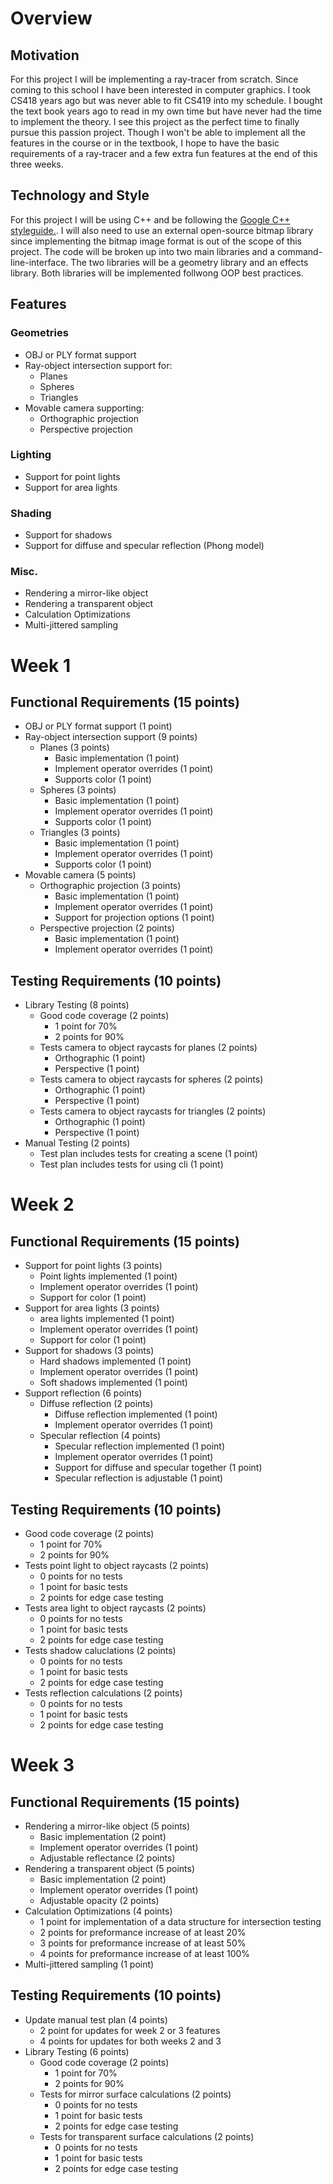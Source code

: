 # Overview
## Motivation
For this project I will be implementing a ray-tracer from scratch. Since coming 
to this school I have been interested in computer graphics. I took CS418 years 
ago but was never able to fit CS419 into my schedule. I bought the text book 
years ago to read in my own time but have never had the time to implement the 
theory. I see this project as the perfect time to finally pursue this passion 
project. Though I won't be able to implement all the features in the course or 
in the textbook, I hope to have the basic requirements of a ray-tracer and a 
few extra fun features at the end of this three weeks.

## Technology and Style
For this project I will be using C++ and be following the 
[Google C++ styleguide.](https://google.github.io/styleguide/cppguide.html).
I will also need to use an external open-source bitmap library since 
implementing the bitmap image format is out of the scope of this project. The 
code will be broken up into two main libraries and a command-line-interface. 
The two libraries will be a geometry library and an effects library. Both 
libraries will be implemented follwong OOP best practices.

## Features
### Geometries
* OBJ or PLY format support
* Ray-object intersection support for:
    * Planes
    * Spheres
    * Triangles
* Movable camera supporting:
    * Orthographic projection
    * Perspective projection

### Lighting
* Support for point lights
* Support for area lights

### Shading
* Support for shadows
* Support for diffuse and specular reflection (Phong model)

### Misc.
* Rendering a mirror-like object
* Rendering a transparent object
* Calculation Optimizations
* Multi-jittered sampling


# Week 1
## Functional Requirements (15 points)
* OBJ or PLY format support (1 point)
* Ray-object intersection support (9 points)
    * Planes (3 points)
        * Basic implementation (1 point)
        * Implement operator overrides (1 point)
        * Supports color (1 point)
    * Spheres (3 points)
        * Basic implementation (1 point)
        * Implement operator overrides (1 point)
        * Supports color (1 point)
    * Triangles (3 points)
        * Basic implementation (1 point)
        * Implement operator overrides (1 point)
        * Supports color (1 point)
* Movable camera (5 points)
    * Orthographic projection (3 points)
        * Basic implementation (1 point)
        * Implement operator overrides (1 point)
        * Support for projection options (1 point)
    * Perspective projection (2 points)
        * Basic implementation (1 point)
        * Implement operator overrides (1 point)

## Testing Requirements (10 points)
* Library Testing (8 points)
    * Good code coverage (2 points)
        * 1 point for 70%
        * 2 points for 90%
    * Tests camera to object raycasts for planes (2 points)
        * Orthographic (1 point)
        * Perspective (1 point)
    * Tests camera to object raycasts for spheres (2 points)
        * Orthographic (1 point)
        * Perspective (1 point)
    * Tests camera to object raycasts for triangles (2 points)
        * Orthographic (1 point)
        * Perspective (1 point)
* Manual Testing (2 points)
    * Test plan includes tests for creating a scene (1 point)
    * Test plan includes tests for using cli (1 point)

# Week 2
## Functional Requirements (15 points)
* Support for point lights (3 points)
    * Point lights implemented (1 point)
    * Implement operator overrides (1 point)
    * Support for color (1 point)
* Support for area lights (3 points)
    * area lights implemented (1 point)
    * Implement operator overrides (1 point)
    * Support for color (1 point)
* Support for shadows (3 points)
    * Hard shadows implemented (1 point)
    * Implement operator overrides (1 point)
    * Soft shadows implemented (1 point)
* Support reflection (6 points)
    * Diffuse reflection (2 points)
        * Diffuse reflection implemented (1 point)
        * Implement operator overrides (1 point)
    * Specular reflection (4 points)
        * Specular reflection implemented (1 point)
        * Implement operator overrides (1 point)
        * Support for diffuse and specular together (1 point)
        * Specular reflection is adjustable (1 point)

## Testing Requirements (10 points)
* Good code coverage (2 points)
    * 1 point for 70%
    * 2 points for 90%
* Tests point light to object raycasts (2 points)
    * 0 points for no tests
    * 1 point for basic tests
    * 2 points for edge case testing
* Tests area light to object raycasts (2 points)
    * 0 points for no tests
    * 1 point for basic tests
    * 2 points for edge case testing
* Tests shadow caluclations (2 points)
    * 0 points for no tests
    * 1 point for basic tests
    * 2 points for edge case testing
* Tests reflection calculations (2 points)
    * 0 points for no tests
    * 1 point for basic tests
    * 2 points for edge case testing

# Week 3
## Functional Requirements (15 points)
* Rendering a mirror-like object (5 points)
    * Basic implementation (2 point)
    * Implement operator overrides (1 point)
    * Adjustable reflectance (2 points)
* Rendering a transparent object (5 points)
    * Basic implementation (2 point)
    * Implement operator overrides (1 point)
    * Adjustable opacity (2 points)
* Calculation Optimizations (4 points)
    * 1 point for implementation of a data structure for intersection testing
    * 2 points for preformance increase of at least 20%
    * 3 points for preformance increase of at least 50%
    * 4 points for preformance increase of at least 100%
* Multi-jittered sampling (1 point)

## Testing Requirements (10 points)
* Update manual test plan (4 points)
    * 2 point for updates for week 2 or 3 features
    * 4 points for updates for both weeks 2 and 3
* Library Testing (6 points)
    * Good code coverage (2 points)
        * 1 point for 70%
        * 2 points for 90%
    * Tests for mirror surface calculations (2 points)
        * 0 points for no tests
        * 1 point for basic tests
        * 2 points for edge case testing
    * Tests for transparent surface calculations (2 points)
        * 0 points for no tests
        * 1 point for basic tests
        * 2 points for edge case testing
